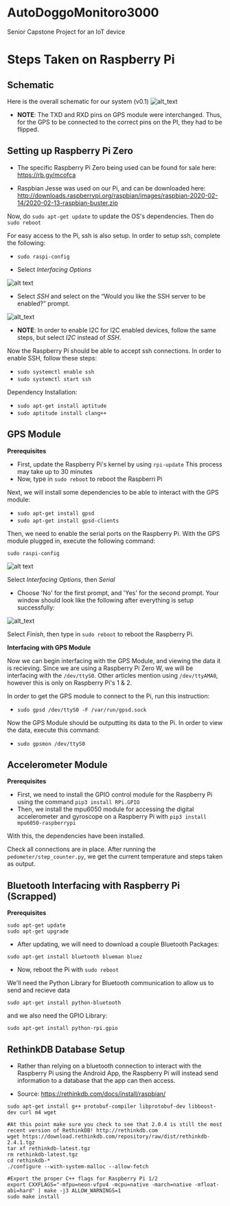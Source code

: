 # AutoDoggoMonitoro3000
Senior Capstone Project for an IoT device


# Steps Taken on Raspberry Pi

## Schematic

Here is the overall schematic for our system (v0.1)
![alt_text](https://user-images.githubusercontent.com/47087525/100073859-41dd5e80-2dfb-11eb-9189-17576a0fa752.png)

* **NOTE**: The TXD and RXD pins on GPS module were interchanged. Thus, for the GPS to be connected to the correct pins on the PI, they had to be flipped.

## Setting up Raspberry Pi Zero

* The specific Raspberry Pi Zero being used can be found for sale here: https://rb.gy/mcofca

* Raspbian Jesse was used on our Pi, and can be downloaded here: http://downloads.raspberrypi.org/raspbian/images/raspbian-2020-02-14/2020-02-13-raspbian-buster.zip

Now, do `sudo apt-get update` to update the OS's dependencies. Then do `sudo reboot`

For easy access to the Pi, ssh is also setup. In order to setup ssh, complete the following:

* `sudo raspi-config`

* Select *Interfacing Options* 

![alt text](https://phoenixnap.com/kb/wp-content/uploads/2020/01/raspi-config-interfacing-options.png)

* Select *SSH* and select <Yes> on the “Would you like the SSH server to be enabled?” prompt.
  
![alt_text](https://phoenixnap.com/kb/wp-content/uploads/2020/01/raspi-config-ssh.png)


* **NOTE**: In order to enable I2C for I2C enabled devices, follow the same steps, but select *I2C* instead of *SSH*.


Now the Raspberry Pi should be able to accept ssh connections. In order to enable SSH, follow these steps:
* `sudo systemctl enable ssh`
* `sudo systemctl start ssh`


Dependency Installation:

* `sudo apt-get install aptitude`
* `sudo aptitude install clang++`

## GPS Module

**Prerequisites**

* First, update the Raspberry Pi's kernel by using `rpi-update`
  This process may take up to 30 minutes
* Now, type in `sudo reboot` to reboot the Raspberri Pi

Next, we will install some dependencies to be able to interact with the GPS module:
* `sudo apt-get install gpsd`
* `sudo apt-get install gpsd-clients`

Then, we need to enable the serial ports on the Raspberry Pi. With the GPS module plugged in, execute the following command:

`sudo raspi-config`

![alt text](https://maker.pro/storage/6tMJPDg/6tMJPDg1MG3tNSvbXQCItSYAZObuUtuqohDisW2t.png)

Select *Interfacing Options*, then *Serial*
* Choose 'No' for the first prompt, and 'Yes' for the second prompt. Your window should look like the following after everything is setup successfully:

![alt_text](https://maker.pro/storage/G2g9fjl/G2g9fjlbcKjQNlGecFn1yekjWx3B3f791dMzyMjY.png)

Select *Finish*, then type in `sudo reboot` to reboot the Raspberry Pi.

**Interfacing with GPS Module**

Now we can begin interfacing with the GPS Module, and viewing the data it is recieving. Since we are using a Raspberry Pi Zero W, we will be interfacing with the `/dev/ttyS0`. Other articles mention using `/dev/ttyAMA0`, however this is only on Raspberry Pi's 1 & 2.

In order to get the GPS module to connect to the Pi, run this instruction:
* `sudo gpsd /dev/ttyS0 -F /var/run/gpsd.sock`

Now the GPS Module should be outputting its data to the Pi. In order to view the data, execute this command:
* `sudo gpsmon /dev/ttyS0`


## Accelerometer Module

**Prerequisites**

* First, we need to install the GPIO control module for the Raspberry Pi using the command `pip3 install RPi.GPIO`
* Then, we install the mpu6050 module for accessing the digital accelerometer and gyroscope on a Raspberry Pi with `pip3 install mpu6050-raspberrypi`

With this, the dependencies have been installed.

Check all connections are in place. After running the `pedometer/step_counter.py`, we get the current temperature and steps taken as output. 


## Bluetooth Interfacing with Raspberry Pi (Scrapped)

**Prerequisites**

```
sudo apt-get update
sudo apt-get upgrade
```
* After updating, we will need to download a couple Bluetooth Packages:

`sudo apt-get install bluetooth blueman bluez`

* Now, reboot the Pi with `sudo reboot`

We'll need the Python Library for Bluetooth communication to allow us to send and recieve data

`sudo apt-get install python-bluetooth`

and we also need the GPIO Library:

`sudo apt-get install python-rpi.gpio`

## RethinkDB Database Setup

* Rather than relying on a bluetooth connection to interact with the Raspberry Pi using the Android App, the Raspberry Pi will instead send information to a database that the app can then access.

* Source: https://rethinkdb.com/docs/install/raspbian/
```
sudo apt-get install g++ protobuf-compiler libprotobuf-dev libboost-dev curl m4 wget

#At this point make sure you check to see that 2.0.4 is still the most recent version of RethinkDB! http://rethinkdb.com
wget https://download.rethinkdb.com/repository/raw/dist/rethinkdb-2.4.1.tgz
tar xf rethinkdb-latest.tgz
rm rethinkdb-latest.tgz
cd rethinkdb-*
./configure --with-system-malloc --allow-fetch 

#Export the proper C++ flags for Raspberry Pi 1/2
export CXXFLAGS="-mfpu=neon-vfpv4 -mcpu=native -march=native -mfloat-abi=hard" | make -j3 ALLOW_WARNINGS=1
sudo make install
```
